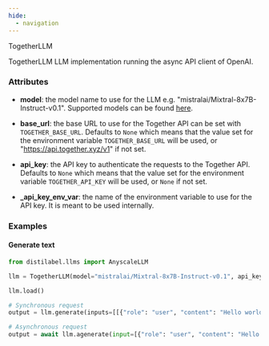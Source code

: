 ```yaml
---
hide:
  - navigation
---
```

TogetherLLM


TogetherLLM LLM implementation running the async API client of OpenAI.







### Attributes

- **model**: the model name to use for the LLM e.g. "mistralai/Mixtral-8x7B-Instruct-v0.1".  Supported models can be found [here](https://api.together.xyz/models).

- **base_url**: the base URL to use for the Together API can be set with `TOGETHER_BASE_URL`.  Defaults to `None` which means that the value set for the environment variable  `TOGETHER_BASE_URL` will be used, or "https://api.together.xyz/v1" if not set.

- **api_key**: the API key to authenticate the requests to the Together API. Defaults to `None`  which means that the value set for the environment variable `TOGETHER_API_KEY` will be  used, or `None` if not set.

- **_api_key_env_var**: the name of the environment variable to use for the API key. It  is meant to be used internally.







### Examples


#### Generate text
```python
from distilabel.llms import AnyscaleLLM

llm = TogetherLLM(model="mistralai/Mixtral-8x7B-Instruct-v0.1", api_key="api.key")

llm.load()

# Synchronous request
output = llm.generate(inputs=[[{"role": "user", "content": "Hello world!"}]])

# Asynchronous request
output = await llm.agenerate(input=[{"role": "user", "content": "Hello world!"}])
```



